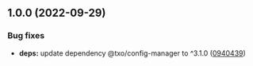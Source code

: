 ## 1.0.0 (2022-09-29)


### Bug fixes

* **deps:** update dependency @txo/config-manager to ^3.1.0 ([0940439](https://github.com/technology-studio/log-peer/commit/09404399c04a29e6f18a4d5af02d69654a8e7e0a))
